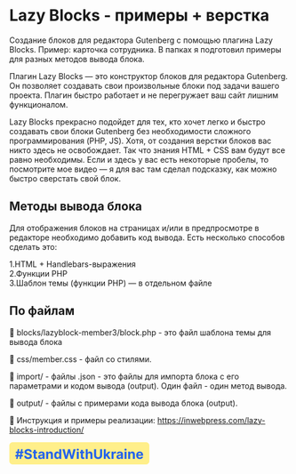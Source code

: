 # Lazy Blocks - примеры + верстка

Создание блоков для редактора Gutenberg с помощью плагина Lazy Blocks. Пример: карточка сотрудника. В папках я подготовил примеры для разных методов вывода блока.

Плагин Lazy Blocks — это конструктор блоков для редактора Gutenberg. Он позволяет создавать свои произвольные блоки под задачи вашего проекта. Плагин быстро работает и не перегружает ваш сайт лишним функционалом.

Lazy Blocks прекрасно подойдет для тех, кто хочет легко и быстро создавать свои блоки Gutenberg без необходимости сложного программирования (PHP, JS). Хотя, от создания верстки блоков вас никто здесь не освобождает. Так что знания HTML + CSS вам будут все равно необходимы. Если и здесь у вас есть некоторые пробелы, то посмотрите мое видео — я для вас там сделал подсказку, как можно быстро сверстать свой блок.

## Методы вывода блока

Для отображения блоков на страницах и/или в предпросмотре в редакторе необходимо добавить код вывода. Есть несколько способов сделать это:

1.HTML + Handlebars-выражения<br>
2.Функции PHP<br>
3.Шаблон темы (функции PHP) — в отдельном файле<br>

## По файлам

📁 blocks/lazyblock-member3/block.php - это файл шаблона темы для вывода блока

📁 css/member.css - файл со стилями.

📁 import/ - файлы .json - это файлы для импорта блока с его параметрами и кодом вывода (output). Один файл - один метод вывода.

📁 output/ - файлы с примерами кода вывода блока (output).

🔗 Инструкция и примеры реализации: https://inwebpress.com/lazy-blocks-introduction/

[![Stand With Ukraine](https://raw.githubusercontent.com/vshymanskyy/StandWithUkraine/main/badges/StandWithUkraine.svg)](https://sitex.me/standwithukraine)

